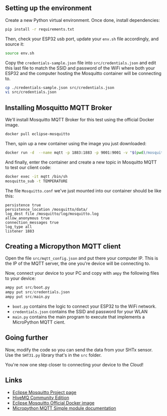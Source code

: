 ## Setting up the environment

Create a new Python virtual environment. Once done, install dependencies:
```bash
pip install -r requirements.txt
```

Then, check your ESP32 usb port, update your `env.sh` file accordingly, and source it:
```bash
source env.sh
```

Copy the `credentials-sample.json` file into `src/credentials.json` and edit this last file to match the SSID and password of the WiFi where both your ESP32 and the computer hosting the Mosquitto container will be connecting to.

```bash
cp ./credentials-sample.json src/credentials.json
vi src/credentials.json
```

## Installing Mosquitto MQTT Broker

We'll install Mosquitto MQTT Broker for this test using the official Docker image.

```bash
docker pull eclipse-mosquitto
```

Then, spin up a new container using the image you just downloaded:

```bash
docker run -d  --name mqtt -p 1883:1883 -p 9001:9001 -v "$(pwd)/mosquitto/mosquitto.conf:/mosquitto/config/mosquitto.conf" eclipse-mosquitto
```

And finally, enter the container and create a new topic in Mosquitto MQTT to test our client code:

```bash
docker exec -it mqtt /bin/sh
mosquitto_sub -t TEMPERATURE
```

The file `Mosquitto.conf` we've just mounted into our container should be like this:

```text
persistence true
persistence_location /mosquitto/data/
log_dest file /mosquitto/log/mosquitto.log
allow_anonymous true
connection_messages true
log_type all
listener 1883
```

## Creating a Micropython MQTT client

Open the file `src/mqtt_config.json` and put there your computer IP. This is the IP of the MQTT server, the one you're device will be connecting to.

Now, connect your device to your PC and copy with `ampy` the following files to your device:

```python
ampy put src/boot.py
ampy put src/credentials.json
ampy put src/main.py
```

- `boot.py` contains the logic to connect your ESP32 to the WiFi network.
- `credentials.json` contains the SSID and password for your WLAN
- `main.py` contains the main program to execute that implements a MicroPython MQTT cient.

## Going further

Now, modify the code so you can send the data from your SHTx sensor. Use the `SHT31.py` library that's in the `src` folder.

You're now one step closer to connecting your device to the Cloud!

## Links
- [Eclipse Mosquitto Project page](https://mosquitto.org)
- [HiveMQ Community Edition](https://github.com/hivemq/hivemq-community-edition)
- [Eclipse Mosquitto Official Docker image](https://hub.docker.com/_/eclipse-mosquitto/)
- [Micropython MQTT Simple module documentation](https://github.com/micropython/micropython-lib/tree/master/micropython/umqtt.simple)
